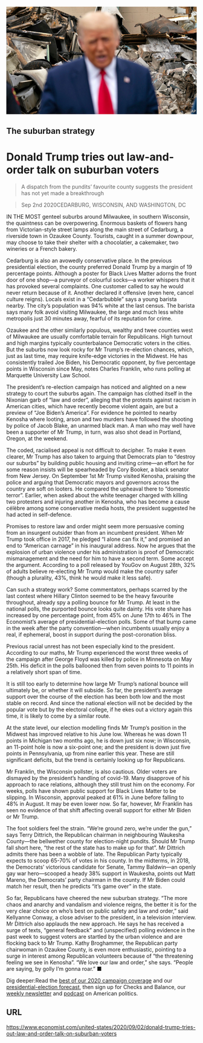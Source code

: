 ![](./images/20200905_USP001.jpg)

## The suburban strategy

# Donald Trump tries out law-and-order talk on suburban voters

> A dispatch from the pundits’ favourite county suggests the president has not yet made a breakthrough

> Sep 2nd 2020CEDARBURG, WISCONSIN, AND WASHINGTON, DC

IN THE MOST genteel suburbs around Milwaukee, in southern Wisconsin, the quaintness can be overpowering. Enormous baskets of flowers hang from Victorian-style street lamps along the main street of Cedarburg, a riverside town in Ozaukee County. Tourists, caught in a summer downpour, may choose to take their shelter with a chocolatier, a cakemaker, two wineries or a French bakery.

Cedarburg is also an avowedly conservative place. In the previous presidential election, the county preferred Donald Trump by a margin of 19 percentage points. Although a poster for Black Lives Matter adorns the front door of one shop—a purveyor of colourful socks—a worker whispers that it has provoked several complaints. One customer called to say he would never return because of it. Another declared it offensive (even here, cancel culture reigns). Locals exist in a “Cedarbubble” says a young barista nearby. The city’s population was 94% white at the last census. The barista says many folk avoid visiting Milwaukee, the large and much less white metropolis just 30 minutes away, fearful of its reputation for crime.

Ozaukee and the other similarly populous, wealthy and twee counties west of Milwaukee are usually comfortable terrain for Republicans. High turnout and high margins typically counterbalance Democratic voters in the cities. But the suburbs now look rocky for Mr Trump’s re-election chances, which, just as last time, may require knife-edge victories in the Midwest. He has consistently trailed Joe Biden, his Democratic opponent, by five percentage points in Wisconsin since May, notes Charles Franklin, who runs polling at Marquette University Law School.

The president’s re-election campaign has noticed and alighted on a new strategy to court the suburbs again. The campaign has clothed itself in the Nixonian garb of “law and order”, alleging that the protests against racism in American cities, which have recently become violent again, are but a preview of “Joe Biden’s America”. For evidence he pointed to nearby Kenosha where looting, arson and two murders have followed the shooting by police of Jacob Blake, an unarmed black man. A man who may well have been a supporter of Mr Trump, in turn, was also shot dead in Portland, Oregon, at the weekend. 

The coded, racialised appeal is not difficult to decipher. To make it even clearer, Mr Trump has also taken to arguing that Democrats plan to “destroy our suburbs” by building public housing and inviting crime—an effort he for some reason insists will be spearheaded by Cory Booker, a black senator from New Jersey. On September 1st Mr Trump visited Kenosha, praising the police and arguing that Democratic mayors and governors across the country are soft on looters. He compared the upheaval there to “domestic terror”. Earlier, when asked about the white teenager charged with killing two protesters and injuring another in Kenosha, who has become a cause célèbre among some conservative media hosts, the president suggested he had acted in self-defence.

Promises to restore law and order might seem more persuasive coming from an insurgent outsider than from an incumbent president. When Mr Trump took office in 2017, he pledged “I alone can fix it,” and promised an end to “American carnage” in his inaugural address. Now he argues that the explosion of urban violence under his administration is proof of Democratic mismanagement and the need for him to have a second term. Some accept the argument. According to a poll released by YouGov on August 28th, 32% of adults believe re-electing Mr Trump would make the country safer (though a plurality, 43%, think he would make it less safe).

Can such a strategy work? Some commentators, perhaps scarred by the last contest where Hillary Clinton seemed to be the heavy favourite throughout, already spy a polling bounce for Mr Trump. At least in the national polls, the purported bounce looks quite dainty. His vote share has increased by one percentage point, from 45% on June 17th to 46% in The Economist’s average of presidential-election polls. Some of that bump came in the week after the party convention—when incumbents usually enjoy a real, if ephemeral, boost in support during the post-coronation bliss.

Previous racial unrest has not been especially kind to the president. According to our maths, Mr Trump experienced the worst three weeks of the campaign after George Floyd was killed by police in Minnesota on May 25th. His deficit in the polls ballooned then from seven points to 11 points in a relatively short span of time.

It is still too early to determine how large Mr Trump’s national bounce will ultimately be, or whether it will subside. So far, the president’s average support over the course of the election has been both low and the most stable on record. And since the national election will not be decided by the popular vote but by the electoral college, if he ekes out a victory again this time, it is likely to come by a similar route.

At the state level, our election modelling finds Mr Trump’s position in the Midwest has improved relative to his June low. Whereas he was down 11 points in Michigan two months ago, he is down just six now; in Wisconsin, an 11-point hole is now a six-point one; and the president is down just five points in Pennsylvania, up from nine earlier this year. These are still significant deficits, but the trend is certainly looking up for Republicans.

Mr Franklin, the Wisconsin pollster, is also cautious. Older voters are dismayed by the president’s handling of covid-19. Many disapprove of his approach to race relations, although they still trust him on the economy. For weeks, polls have shown public support for Black Lives Matter to be slipping. In Wisconsin, approval peaked at 61% in June before falling to 48% in August. It may be even lower now. So far, however, Mr Franklin has seen no evidence of that shift affecting overall support for either Mr Biden or Mr Trump.

The foot soldiers feel the strain. “We’re ground zero, we’re under the gun,” says Terry Dittrich, the Republican chairman in neighbouring Waukesha County—the bellwether county for election-night pundits. Should Mr Trump fall short here, “the rest of the state has to make up for that”. Mr Dittrich admits there has been a wobble of late. The Republican Party typically expects to scoop 65-70% of votes in his county. In the midterms, in 2018, the Democrats’ victorious candidate for Senate, Tammy Baldwin—an openly gay war hero—scooped a heady 38% support in Waukesha, points out Matt Mareno, the Democrats’ party chairman in the county. If Mr Biden could match her result, then he predicts “it’s game over” in the state.

So far, Republicans have cheered the new suburban strategy. “The more chaos and anarchy and vandalism and violence reigns, the better it is for the very clear choice on who’s best on public safety and law and order,” said Kellyanne Conway, a close adviser to the president, in a television interview. Mr Dittrich also applauds the new approach. He says he has received a surge of texts, “general feedback” and (unspecified) polling evidence in the past week to suggest voters are startled by the urban violence and are flocking back to Mr Trump. Kathy Broghammer, the Republican party chairwoman in Ozaukee County, is even more enthusiastic, pointing to a surge in interest among Republican volunteers because of “the threatening feeling we see in Kenosha”. “We love our law and order,” she says. “People are saying, by golly I’m gonna roar.” ■

Dig deeper:Read the [best of our 2020 campaign coverage](https://www.economist.com//us-election-2020) and our [presidential-election forecast](https://www.economist.com/https://projects.economist.com/us-2020-forecast/president), then sign up for Checks and Balance, our [weekly newsletter](https://www.economist.com//checksandbalance/) and [podcast](https://www.economist.com//podcasts/2020/08/28/checks-and-balance-our-weekly-podcast-on-american-politics) on American politics.

## URL

https://www.economist.com/united-states/2020/09/02/donald-trump-tries-out-law-and-order-talk-on-suburban-voters
